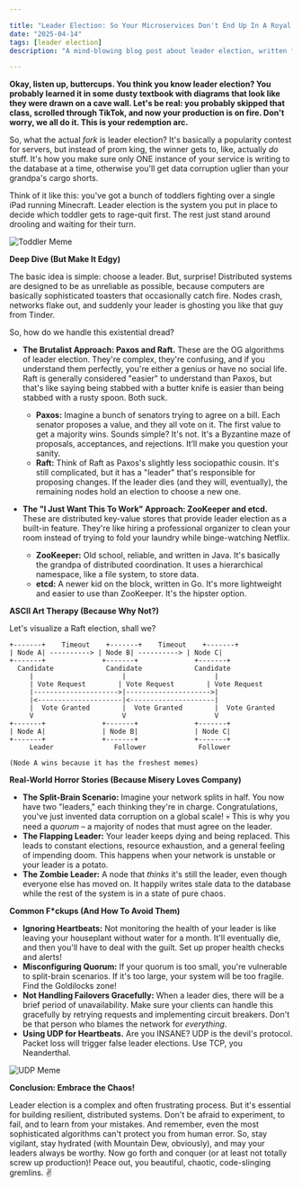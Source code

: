 ```yaml
---

title: "Leader Election: So Your Microservices Don't End Up In A Royal Rumble (💀🙏)"
date: "2025-04-14"
tags: [leader election]
description: "A mind-blowing blog post about leader election, written for chaotic Gen Z engineers. Prepare for existential dread... and learning."

---
```


**Okay, listen up, buttercups. You think you know leader election? You probably learned it in some dusty textbook with diagrams that look like they were drawn on a cave wall. Let's be real: you probably skipped that class, scrolled through TikTok, and now your production is on fire. Don't worry, we all do it. This is your redemption arc.**

So, what the actual *fork* is leader election? It's basically a popularity contest for servers, but instead of prom king, the winner gets to, like, actually *do* stuff. It's how you make sure only ONE instance of your service is writing to the database at a time, otherwise you'll get data corruption uglier than your grandpa's cargo shorts.

Think of it like this: you've got a bunch of toddlers fighting over a single iPad running Minecraft. Leader election is the system you put in place to decide which toddler gets to rage-quit first. The rest just stand around drooling and waiting for their turn.

![Toddler Meme](https://i.kym-cdn.com/photos/images/original/001/494/400/cf8.jpg)

**Deep Dive (But Make It Edgy)**

The basic idea is simple: choose a leader. But, surprise! Distributed systems are designed to be as unreliable as possible, because computers are basically sophisticated toasters that occasionally catch fire. Nodes crash, networks flake out, and suddenly your leader is ghosting you like that guy from Tinder.

So, how do we handle this existential dread?

*   **The Brutalist Approach: Paxos and Raft.** These are the OG algorithms of leader election. They're complex, they're confusing, and if you understand them perfectly, you're either a genius or have no social life. Raft is generally considered "easier" to understand than Paxos, but that's like saying being stabbed with a butter knife is easier than being stabbed with a rusty spoon. Both suck.

    *   **Paxos:** Imagine a bunch of senators trying to agree on a bill. Each senator proposes a value, and they all vote on it. The first value to get a majority wins. Sounds simple? It's not. It's a Byzantine maze of proposals, acceptances, and rejections. It’ll make you question your sanity.
    *   **Raft:** Think of Raft as Paxos's slightly less sociopathic cousin. It's still complicated, but it has a "leader" that's responsible for proposing changes. If the leader dies (and they will, eventually), the remaining nodes hold an election to choose a new one.

*   **The "I Just Want This To Work" Approach: ZooKeeper and etcd.** These are distributed key-value stores that provide leader election as a built-in feature. They're like hiring a professional organizer to clean your room instead of trying to fold your laundry while binge-watching Netflix.

    *   **ZooKeeper:** Old school, reliable, and written in Java. It's basically the grandpa of distributed coordination. It uses a hierarchical namespace, like a file system, to store data.
    *   **etcd:** A newer kid on the block, written in Go. It's more lightweight and easier to use than ZooKeeper. It's the hipster option.

**ASCII Art Therapy (Because Why Not?)**

Let's visualize a Raft election, shall we?

```
+-------+    Timeout    +-------+    Timeout    +-------+
| Node A| ----------> | Node B| ----------> | Node C|
+-------+              +-------+              +-------+
  Candidate             Candidate             Candidate
     |                      |                      |
     | Vote Request        | Vote Request        | Vote Request
     |--------------------->|--------------------->|
     |<---------------------|<---------------------|
     |  Vote Granted        |  Vote Granted        |  Vote Granted
     V                      V                      V
+-------+              +-------+              +-------+
| Node A|              | Node B|              | Node C|
+-------+              +-------+              +-------+
     Leader               Follower             Follower

(Node A wins because it has the freshest memes)
```

**Real-World Horror Stories (Because Misery Loves Company)**

*   **The Split-Brain Scenario:** Imagine your network splits in half. You now have two "leaders," each thinking they're in charge. Congratulations, you've just invented data corruption on a global scale! 💀 This is why you need a *quorum* – a majority of nodes that must agree on the leader.
*   **The Flapping Leader:** Your leader keeps dying and being replaced. This leads to constant elections, resource exhaustion, and a general feeling of impending doom. This happens when your network is unstable or your leader is a potato.
*   **The Zombie Leader:** A node that *thinks* it's still the leader, even though everyone else has moved on. It happily writes stale data to the database while the rest of the system is in a state of pure chaos.

**Common F\*ckups (And How To Avoid Them)**

*   **Ignoring Heartbeats:** Not monitoring the health of your leader is like leaving your houseplant without water for a month. It'll eventually die, and then you'll have to deal with the guilt. Set up proper health checks and alerts!
*   **Misconfiguring Quorum:** If your quorum is too small, you're vulnerable to split-brain scenarios. If it's too large, your system will be too fragile. Find the Goldilocks zone!
*   **Not Handling Failovers Gracefully:** When a leader dies, there will be a brief period of unavailability. Make sure your clients can handle this gracefully by retrying requests and implementing circuit breakers. Don't be that person who blames the network for *everything*.
*   **Using UDP for Heartbeats.** Are you INSANE? UDP is the devil's protocol. Packet loss will trigger false leader elections. Use TCP, you Neanderthal.

![UDP Meme](https://imgflip.com/i/7cpx4r)

**Conclusion: Embrace the Chaos!**

Leader election is a complex and often frustrating process. But it's essential for building resilient, distributed systems. Don't be afraid to experiment, to fail, and to learn from your mistakes. And remember, even the most sophisticated algorithms can't protect you from human error. So, stay vigilant, stay hydrated (with Mountain Dew, obviously), and may your leaders always be worthy. Now go forth and conquer (or at least not totally screw up production)! Peace out, you beautiful, chaotic, code-slinging gremlins. ✌️
